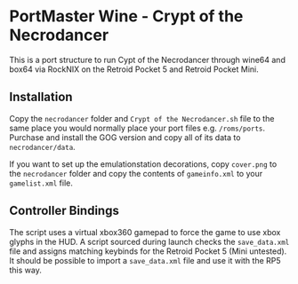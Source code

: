 # PortMaster Wine - Crypt of the Necrodancer
This is a port structure to run Cypt of the Necrodancer through wine64 and box64 via RockNIX on the Retroid Pocket 5 and Retroid Pocket Mini.

## Installation
Copy the `necrodancer` folder and `Crypt of the Necrodancer.sh` file to the same place you would normally place your port files e.g. `/roms/ports`. Purchase and install the GOG version and copy all of its data to `necrodancer/data`.

If you want to set up the emulationstation decorations, copy `cover.png` to the `necrodancer` folder and copy the contents of `gameinfo.xml` to your `gamelist.xml` file.

## Controller Bindings
The script uses a virtual xbox360 gamepad to force the game to use xbox glyphs in the HUD. A script sourced during launch checks the `save_data.xml` file and assigns matching keybinds for the Retroid Pocket 5 (Mini untested). It should be possible to import a `save_data.xml` file and use it with the RP5 this way.